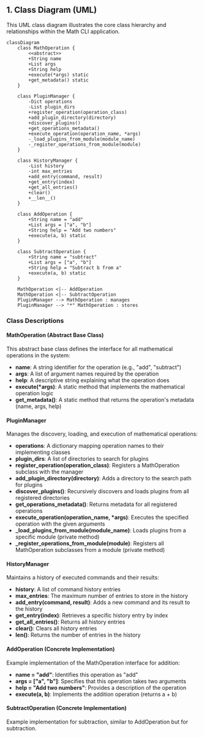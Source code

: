 ## 1. Class Diagram (UML)

This UML class diagram illustrates the core class hierarchy and relationships within the Math CLI application.

```mermaid
classDiagram
    class MathOperation {
        <<abstract>>
        +String name
        +List args
        +String help
        +execute(*args) static
        +get_metadata() static
    }

    class PluginManager {
        -Dict operations
        -List plugin_dirs
        +register_operation(operation_class)
        +add_plugin_directory(directory)
        +discover_plugins()
        +get_operations_metadata()
        +execute_operation(operation_name, *args)
        -_load_plugins_from_module(module_name)
        -_register_operations_from_module(module)
    }

    class HistoryManager {
        -List history
        -int max_entries
        +add_entry(command, result)
        +get_entry(index)
        +get_all_entries()
        +clear()
        +__len__()
    }

    class AddOperation {
        +String name = "add"
        +List args = ["a", "b"]
        +String help = "Add two numbers"
        +execute(a, b) static
    }

    class SubtractOperation {
        +String name = "subtract"
        +List args = ["a", "b"]
        +String help = "Subtract b from a"
        +execute(a, b) static
    }

    MathOperation <|-- AddOperation
    MathOperation <|-- SubtractOperation
    PluginManager --> MathOperation : manages
    PluginManager --> "*" MathOperation : stores
```

### Class Descriptions

#### MathOperation (Abstract Base Class)
This abstract base class defines the interface for all mathematical operations in the system:
- **name**: A string identifier for the operation (e.g., "add", "subtract")
- **args**: A list of argument names required by the operation
- **help**: A descriptive string explaining what the operation does
- **execute(*args)**: A static method that implements the mathematical operation logic
- **get_metadata()**: A static method that returns the operation's metadata (name, args, help)

#### PluginManager
Manages the discovery, loading, and execution of mathematical operations:
- **operations**: A dictionary mapping operation names to their implementing classes
- **plugin_dirs**: A list of directories to search for plugins
- **register_operation(operation_class)**: Registers a MathOperation subclass with the manager
- **add_plugin_directory(directory)**: Adds a directory to the search path for plugins
- **discover_plugins()**: Recursively discovers and loads plugins from all registered directories
- **get_operations_metadata()**: Returns metadata for all registered operations
- **execute_operation(operation_name, *args)**: Executes the specified operation with the given arguments
- **_load_plugins_from_module(module_name)**: Loads plugins from a specific module (private method)
- **_register_operations_from_module(module)**: Registers all MathOperation subclasses from a module (private method)

#### HistoryManager
Maintains a history of executed commands and their results:
- **history**: A list of command history entries
- **max_entries**: The maximum number of entries to store in the history
- **add_entry(command, result)**: Adds a new command and its result to the history
- **get_entry(index)**: Retrieves a specific history entry by index
- **get_all_entries()**: Returns all history entries
- **clear()**: Clears all history entries
- **__len__()**: Returns the number of entries in the history

#### AddOperation (Concrete Implementation)
Example implementation of the MathOperation interface for addition:
- **name = "add"**: Identifies this operation as "add"
- **args = ["a", "b"]**: Specifies that this operation takes two arguments
- **help = "Add two numbers"**: Provides a description of the operation
- **execute(a, b)**: Implements the addition operation (returns a + b)

#### SubtractOperation (Concrete Implementation)
Example implementation for subtraction, similar to AddOperation but for subtraction.
